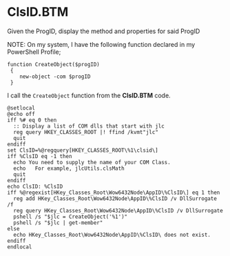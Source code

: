 # ClsID.BTM
Given the ProgID, display the method and properties for said ProgID

NOTE:
On my system, I have the following function declared in my PowerShell Profile;

```dos
function CreateObject($progID)
 {
 	new-object -com $progID
 }
```

I call the <code>CreateObject</code> function from the <b>ClsID.BTM</b> code.

```dos
@setlocal
@echo off
iff %# eq 0 then
  :: Display a list of COM dlls that start with jlc
  reg query HKEY_CLASSES_ROOT |! ffind /kvmt"jlc"
  quit
endiff
set ClsID=%@regquery[HKEY_CLASSES_ROOT\%1\clsid\]
iff %ClsID eq -1 then
  echo You need to supply the name of your COM Class.
  echo   For example, jlcUtils.clsMath
  quit
endiff
echo ClsID: %ClsID
iff %@regexist[HKey_Classes_Root\Wow6432Node\AppID\%ClsID\] eq 1 then
  reg add HKey_Classes_Root\Wow6432Node\AppID\%ClsID /v DllSurrogate /f
  reg query HKey_Classes_Root\Wow6432Node\AppID\%ClsID /v DllSurrogate
  pshell /s "$jlc = CreateObject('%1')"
  pshell /s "$jlc | get-member"
else
  echo HKey_Classes_Root\Wow6432Node\AppID\%ClsID\ does not exist.
endiff
endlocal
```
